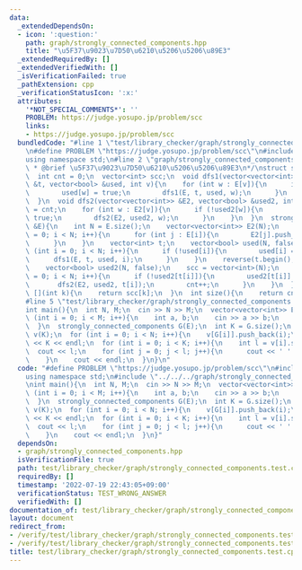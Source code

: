 ```yaml
---
data:
  _extendedDependsOn:
  - icon: ':question:'
    path: graph/strongly_connected_components.hpp
    title: "\u5F37\u9023\u7D50\u6210\u5206\u5206\u89E3"
  _extendedRequiredBy: []
  _extendedVerifiedWith: []
  _isVerificationFailed: true
  _pathExtension: cpp
  _verificationStatusIcon: ':x:'
  attributes:
    '*NOT_SPECIAL_COMMENTS*': ''
    PROBLEM: https://judge.yosupo.jp/problem/scc
    links:
    - https://judge.yosupo.jp/problem/scc
  bundledCode: "#line 1 \"test/library_checker/graph/strongly_connected_components.test.cpp\"\
    \n#define PROBLEM \"https://judge.yosupo.jp/problem/scc\"\n#include <bits/stdc++.h>\n\
    using namespace std;\n#line 2 \"graph/strongly_connected_components.hpp\"\n/**\n\
    \ * @brief \u5F37\u9023\u7D50\u6210\u5206\u5206\u89E3\n*/\nstruct strongly_connected_components{\n\
    \  int cnt = 0;\n  vector<int> scc;\n  void dfs1(vector<vector<int>> &E, vector<int>\
    \ &t, vector<bool> &used, int v){\n    for (int w : E[v]){\n      if (!used[w]){\n\
    \        used[w] = true;\n        dfs1(E, t, used, w);\n      }\n    }\n    t.push_back(v);\n\
    \  }\n  void dfs2(vector<vector<int>> &E2, vector<bool> &used2, int v){\n    scc[v]\
    \ = cnt;\n    for (int w : E2[v]){\n      if (!used2[w]){\n        used2[w] =\
    \ true;\n        dfs2(E2, used2, w);\n      }\n    }\n  }\n  strongly_connected_components(vector<vector<int>>\
    \ &E){\n    int N = E.size();\n    vector<vector<int>> E2(N);\n    for (int i\
    \ = 0; i < N; i++){\n      for (int j : E[i]){\n        E2[j].push_back(i);\n\
    \      }\n    }\n    vector<int> t;\n    vector<bool> used(N, false);\n    for\
    \ (int i = 0; i < N; i++){\n      if (!used[i]){\n        used[i] = true;\n  \
    \      dfs1(E, t, used, i);\n      }\n    }\n    reverse(t.begin(), t.end());\n\
    \    vector<bool> used2(N, false);\n    scc = vector<int>(N);\n    for (int i\
    \ = 0; i < N; i++){\n      if (!used2[t[i]]){\n        used2[t[i]] = true;\n \
    \       dfs2(E2, used2, t[i]);\n        cnt++;\n      }\n    }\n  }\n  int operator\
    \ [](int k){\n    return scc[k];\n  }\n  int size(){\n    return cnt;\n  }\n};\n\
    #line 5 \"test/library_checker/graph/strongly_connected_components.test.cpp\"\n\
    int main(){\n  int N, M;\n  cin >> N >> M;\n  vector<vector<int>> E(N);\n  for\
    \ (int i = 0; i < M; i++){\n    int a, b;\n    cin >> a >> b;\n    E[a].push_back(b);\n\
    \  }\n  strongly_connected_components G(E);\n  int K = G.size();\n  vector<vector<int>>\
    \ v(K);\n  for (int i = 0; i < N; i++){\n    v[G[i]].push_back(i);\n  }\n  cout\
    \ << K << endl;\n  for (int i = 0; i < K; i++){\n    int l = v[i].size();\n  \
    \  cout << l;\n    for (int j = 0; j < l; j++){\n      cout << ' ' << v[i][j];\n\
    \    }\n    cout << endl;\n  }\n}\n"
  code: "#define PROBLEM \"https://judge.yosupo.jp/problem/scc\"\n#include <bits/stdc++.h>\n\
    using namespace std;\n#include \"../../../graph/strongly_connected_components.hpp\"\
    \nint main(){\n  int N, M;\n  cin >> N >> M;\n  vector<vector<int>> E(N);\n  for\
    \ (int i = 0; i < M; i++){\n    int a, b;\n    cin >> a >> b;\n    E[a].push_back(b);\n\
    \  }\n  strongly_connected_components G(E);\n  int K = G.size();\n  vector<vector<int>>\
    \ v(K);\n  for (int i = 0; i < N; i++){\n    v[G[i]].push_back(i);\n  }\n  cout\
    \ << K << endl;\n  for (int i = 0; i < K; i++){\n    int l = v[i].size();\n  \
    \  cout << l;\n    for (int j = 0; j < l; j++){\n      cout << ' ' << v[i][j];\n\
    \    }\n    cout << endl;\n  }\n}"
  dependsOn:
  - graph/strongly_connected_components.hpp
  isVerificationFile: true
  path: test/library_checker/graph/strongly_connected_components.test.cpp
  requiredBy: []
  timestamp: '2022-07-19 22:43:05+09:00'
  verificationStatus: TEST_WRONG_ANSWER
  verifiedWith: []
documentation_of: test/library_checker/graph/strongly_connected_components.test.cpp
layout: document
redirect_from:
- /verify/test/library_checker/graph/strongly_connected_components.test.cpp
- /verify/test/library_checker/graph/strongly_connected_components.test.cpp.html
title: test/library_checker/graph/strongly_connected_components.test.cpp
---
```

